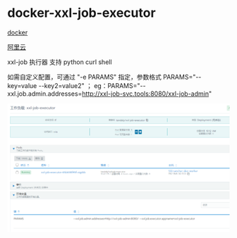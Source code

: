 # docker-xxl-job-executor
[docker](https://hub.docker.com/repository/docker/tandaly/xxl-job-executor/builds)

[阿里云](https://cr.console.aliyun.com/repository/cn-hangzhou/tandaly/xxl-job-executor/build)



xxl-job 执行器 支持 python curl shell



如需自定义配置，可通过 "-e PARAMS" 指定，参数格式 PARAMS="--key=value --key2=value2" ； eg：PARAMS="--xxl.job.admin.addresses=http://xxl-job-svc.tools:8080/xxl-job-admin"



![image-20210515142838372](assets/image-20210515142838372.png)





